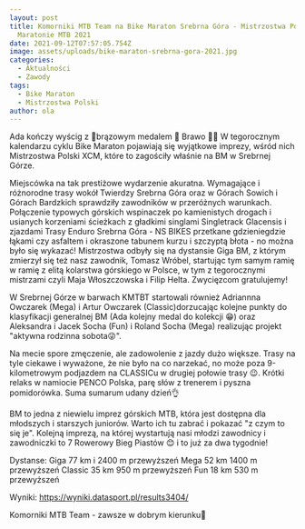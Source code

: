 ```yaml
---
layout: post
title: Komorniki MTB Team na Bike Maraton Srebrna Góra - Mistrzostwa Polski w
  Maratonie MTB 2021
date: 2021-09-12T07:57:05.754Z
image: assets/uploads/bike-maraton-srebrna-gora-2021.jpg
categories:
  - Aktualności
  - Zawody
tags:
  - Bike Maraton
  - Mistrzostwa Polski
author: ola
---
```

Ada kończy wyścig z 🥉brązowym medalem 🥉 Brawo 👏👏 W tegorocznym kalendarzu cyklu Bike Maraton pojawiają się wyjątkowe imprezy, wśród nich Mistrzostwa Polski XCM, które to zagościły właśnie na BM w Srebrnej Górze.
<!--more-->

Miejscówka na tak prestiżowe wydarzenie akuratna. Wymagające i różnorodne trasy wokół Twierdzy Srebrna Góra oraz w Górach Sowich i Górach Bardzkich sprawdziły zawodników w przeróżnych warunkach.  Połączenie typowych górskich wspinaczek po kamienistych drogach i usianych korzeniami ścieżkach z gładkimi singlami Singletrack Glacensis  i zjazdami Trasy Enduro Srebrna Góra - NS BIKES  przetkane gdzieniegdzie łąkami czy asfaltem i okraszone tabunem kurzu i szczyptą błota - no można było się wykazać! Mistrzostwa  odbyły się na dystansie Giga BM, z którym zmierzył się też nasz zawodnik, Tomasz Wróbel, startując tym samym ramię w ramię z elitą kolarstwa górskiego w Polsce, w tym z tegorocznymi mistrzami czyli Maja Włoszczowska i Filip Helta. Zwycięzcom gratulujemy! 

W Srebrnej Górze w barwach KMTBT startowali również Adriannna Owczarek (Mega) i Artur Owczarek (Classic)dorzucając kolejne punkty do klasyfikacji generalnej BM (Ada kolejny medal do kolekcji 😁) oraz Aleksandra i Jacek Socha (Fun) i Roland Socha (Mega) realizując projekt "aktywna rodzinna sobota😜". 

Na mecie spore zmęczenie, ale zadowolenie z jazdy dużo większe. Trasy na tyle ciekawe i wyważone, że nie było na co narzekać, no może poza 9-kilometrowym podjazdem na CLASSICu w drugiej połowie trasy 😉. Krótki relaks w namiocie PENCO Polska, parę słów z trenerem i pyszna pomidorówka. Suma sumarum udany dzień👌 

BM to jedna z niewielu imprez górskich MTB, która jest dostępna dla młodszych i starszych juniorów. Warto ich tu zabrać i pokazać "z czym to się je". Kolejną imprezą, na której wystartują nasi młodzi zawodnicy i zawodniczki to 7 Rowerowy Bieg Piastów 😊 i to już za dwa tygodnie!

Dystanse:
Giga 77 km i 2400 m przewyższeń
Mega 52 km 1400 m przewyższeń
Classic 35 km 950 m przewyższeń
Fun 18 km 530 m przewyższeń

Wyniki:
<https://wyniki.datasport.pl/results3404/>

Komorniki MTB Team - zawsze w dobrym kierunku🙂